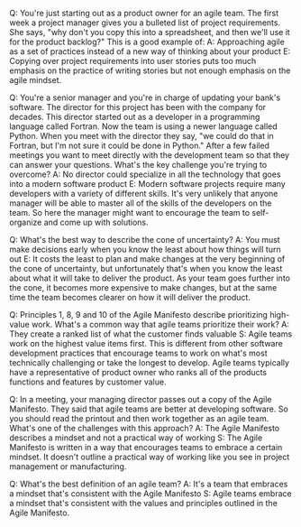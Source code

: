 Q: You're just starting out as a product owner for an agile team. The first week a project manager gives you a bulleted list of project requirements. She says, "why don't you copy this into a spreadsheet, and then we'll use it for the product backlog?" This is a good example of:
A: Approaching agile as a set of practices instead of a new way of thinking about your product
E: Copying over project requirements into user stories puts too much emphasis on the practice of writing stories but not enough emphasis on the agile mindset.

Q: You're a senior manager and you're in charge of updating your bank's software. The director for this project has been with the company for decades. This director started out as a developer in a programming language called Fortran. Now the team is using a newer language called Python. When you meet with the director they say, "we could do that in Fortran, but I'm not sure it could be done in Python." After a few failed meetings you want to meet directly with the development team so that they can answer your questions. What's the key challenge you're trying to overcome?
A: No director could specialize in all the technology that goes into a modern software product
E: Modern software projects require many developers with a variety of different skills. It's very unlikely that anyone manager will be able to master all of the skills of the developers on the team. So here the manager might want to encourage the team to self-organize and come up with solutions.

Q: What's the best way to describe the cone of uncertainty?
A: You must make decisions early when you know the least about how things will turn out
E: It costs the least to plan and make changes at the very beginning of the cone of uncertainty, but unfortunately that's when you know the least about what it will take to deliver the product. As your team goes further into the cone, it becomes more expensive to make changes, but at the same time the team becomes clearer on how it will deliver the product.

Q: Principles 1, 8, 9 and 10 of the Agile Manifesto describe prioritizing high-value work. What's a common way that agile teams prioritize their work?
A: They create a ranked list of what the customer finds valuable
S: Agile teams work on the highest value items first. This is different from other software development practices that encourage teams to work on what's most technically challenging or take the longest to develop. Agile teams typically have a representative of product owner who ranks all of the products functions and features by customer value.

Q: In a meeting, your managing director passes out a copy of the Agile Manifesto. They said that agile teams are better at developing software. So you should read the printout and then work together as an agile team. What's one of the challenges with this approach?
A: The Agile Manifesto describes a mindset and not a practical way of working
S: The Agile Manifesto is written in a way that encourages teams to embrace a certain mindset. It doesn't outline a practical way of working like you see in project management or manufacturing.

Q: What's the best definition of an agile team?
A: It's a team that embraces a mindset that's consistent with the Agile Manifesto
S: Agile teams embrace a mindset that's consistent with the values and principles outlined in the Agile Manifesto.




